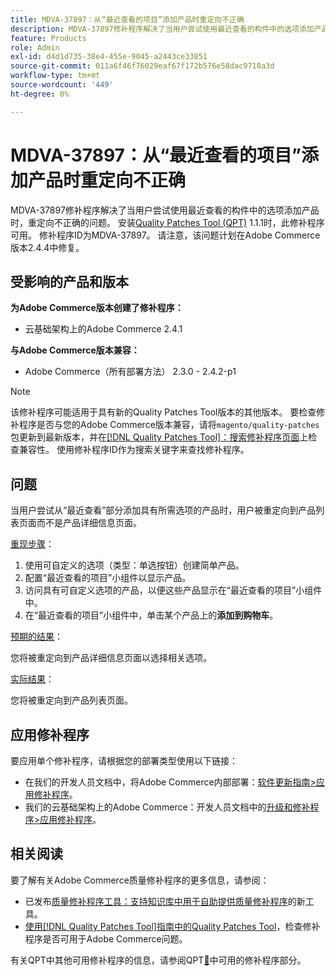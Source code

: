 ```yaml
---
title: MDVA-37897：从“最近查看的项目”添加产品时重定向不正确
description: MDVA-37897修补程序解决了当用户尝试使用最近查看的构件中的选项添加产品时，重定向不正确的问题。 安装[Quality Patches Tool (QPT)](https://experienceleague.adobe.com/en/docs/commerce-operations/tools/quality-patches-tool/quality-patches-tool-to-self-serve-quality-patches) 1.1.1后，即可使用此修补程序。 修补程序ID为MDVA-37897。 请注意，该问题计划在Adobe Commerce版本2.4.4中修复。
feature: Products
role: Admin
exl-id: d4d1d735-38e4-455e-9045-a2443ce33851
source-git-commit: 011a6f46f76029eaf67f172b576e58dac9710a3d
workflow-type: tm+mt
source-wordcount: '449'
ht-degree: 0%

---
```


# MDVA-37897：从“最近查看的项目”添加产品时重定向不正确

MDVA-37897修补程序解决了当用户尝试使用最近查看的构件中的选项添加产品时，重定向不正确的问题。 安装[Quality Patches Tool (QPT)](https://experienceleague.adobe.com/en/docs/commerce-operations/tools/quality-patches-tool/quality-patches-tool-to-self-serve-quality-patches) 1.1.1时，此修补程序可用。 修补程序ID为MDVA-37897。 请注意，该问题计划在Adobe Commerce版本2.4.4中修复。

## 受影响的产品和版本

**为Adobe Commerce版本创建了修补程序：**

* 云基础架构上的Adobe Commerce 2.4.1

**与Adobe Commerce版本兼容：**

* Adobe Commerce（所有部署方法） 2.3.0 - 2.4.2-p1

>[!NOTE]
>
>该修补程序可能适用于具有新的Quality Patches Tool版本的其他版本。 要检查修补程序是否与您的Adobe Commerce版本兼容，请将`magento/quality-patches`包更新到最新版本，并在[[!DNL Quality Patches Tool]：搜索修补程序页面](https://experienceleague.adobe.com/en/docs/commerce-operations/tools/quality-patches-tool/quality-patches-tool-to-self-serve-quality-patches)上检查兼容性。 使用修补程序ID作为搜索关键字来查找修补程序。

## 问题

当用户尝试从“最近查看”部分添加具有所需选项的产品时，用户被重定向到产品列表页面而不是产品详细信息页面。

<u>重现步骤</u>：

1. 使用可自定义的选项（类型：单选按钮）创建简单产品。
1. 配置“最近查看的项目”小组件以显示产品。
1. 访问具有可自定义选项的产品，以便这些产品显示在“最近查看的项目”小组件中。
1. 在“最近查看的项目”小组件中，单击某个产品上的&#x200B;**添加到购物车**。

<u>预期的结果</u>：

您将被重定向到产品详细信息页面以选择相关选项。

<u>实际结果</u>：

您将被重定向到产品列表页面。

## 应用修补程序

要应用单个修补程序，请根据您的部署类型使用以下链接：

* 在我们的开发人员文档中，将Adobe Commerce内部部署：[软件更新指南>应用修补程序](https://experienceleague.adobe.com/en/docs/commerce-operations/tools/quality-patches-tool/usage)。
* 我们的云基础架构上的Adobe Commerce：开发人员文档中的[升级和修补程序>应用修补程序](https://experienceleague.adobe.com/en/docs/commerce-cloud-service/user-guide/develop/upgrade/apply-patches)。

## 相关阅读

要了解有关Adobe Commerce质量修补程序的更多信息，请参阅：

* 已发布[质量修补程序工具：支持知识库中用于自助提供质量修补程序](https://experienceleague.adobe.com/en/docs/commerce-operations/tools/quality-patches-tool/quality-patches-tool-to-self-serve-quality-patches)的新工具。
* [使用[!DNL Quality Patches Tool]指南中的Quality Patches Tool](/help/tools/quality-patches-tool/patches-available-in-qpt/check-patch-for-magento-issue-with-magento-quality-patches.md)，检查修补程序是否可用于Adobe Commerce问题。

有关QPT中其他可用修补程序的信息，请参阅QPT[&#128279;](https://experienceleague.adobe.com/tools/commerce-quality-patches/index.html)中可用的修补程序部分。
